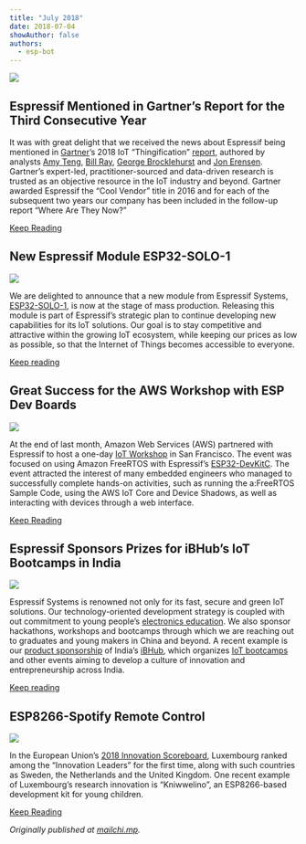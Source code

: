 ```yaml
---
title: "July 2018"
date: 2018-07-04
showAuthor: false
authors: 
  - esp-bot
---
```

![](https://miro.medium.com/v2/resize:fit:640/format:webp/0*2wiR2is-DVwCYvNL.png)

## Espressif Mentioned in Gartner’s Report for the Third Consecutive Year

It was with great delight that we received the news about Espressif being mentioned in [Gartner](https://www.gartner.com/en)’s 2018 IoT “Thingification” [report](https://www.gartner.com/doc/3874295/cool-vendors-iot-thingification), authored by analysts [Amy Teng](http://www.gartner.com/analyst/17745), [Bill Ray](https://www.gartner.com/analyst/61747), [George Brocklehurst](https://www.gartner.com/analyst/62346) and [Jon Erensen](https://www.gartner.com/analyst/18692). Gartner’s expert-led, practitioner-sourced and data-driven research is trusted as an objective resource in the IoT industry and beyond. Gartner awarded Espressif the “Cool Vendor” title in 2016 and for each of the subsequent two years our company has been included in the follow-up report “Where Are They Now?”

[Keep Reading](https://www.espressif.com/en/media_overview/news/espressif-mentioned-gartner%E2%80%99s-report-third-consecutive-year?position=0&list=Qn6ZocV_Q4iWt0upqvqawAxWDtSkNhUMV8ZPDo03gLA)

## New Espressif Module ESP32-SOLO-1

![](https://miro.medium.com/v2/resize:fit:640/format:webp/0*Xo2n7J0grjeYXd0U.jpg)

We are delighted to announce that a new module from Espressif Systems, [ESP32-SOLO-1](https://www.espressif.com/sites/default/files/documentation/esp32-solo-1_datasheet_en.pdf), is now at the stage of mass production. Releasing this module is part of Espressif’s strategic plan to continue developing new capabilities for its IoT solutions. Our goal is to stay competitive and attractive within the growing IoT ecosystem, while keeping our prices as low as possible, so that the Internet of Things becomes accessible to everyone.

[Keep reading](https://www.espressif.com/en/media_overview/news/new-espressif-module-esp32-solo-1?position=0&list=dfZIPhqAIF0BiK52DJVBrajYszSDO4Tz-EVfuHGPMzw)

## Great Success for the AWS Workshop with ESP Dev Boards

![](https://miro.medium.com/v2/resize:fit:640/format:webp/0*gUhFZYXHkWAu_YKD.jpg)

At the end of last month, Amazon Web Services (AWS) partnered with Espressif to host a one-day [IoT Workshop](https://awsiotdaysanfranciscojune2018.splashthat.com/) in San Francisco. The event was focused on using Amazon FreeRTOS with Espressif’s [ESP32-DevKitC](https://www.espressif.com/en/products/hardware/esp32-devkitc/overview). The event attracted the interest of many embedded engineers who managed to successfully complete hands-on activities, such as running the a:FreeRTOS Sample Code, using the AWS IoT Core and Device Shadows, as well as interacting with devices through a web interface.

[Keep Reading](https://www.espressif.com/en/media_overview/news/great-success-aws-workshop-esp-dev-boards?position=0&list=eHDbXZpSj_CzquuDJUDW3g4HdS86VzWpt5VRWpz62Yk)

## Espressif Sponsors Prizes for iBHub’s IoT Bootcamps in India

![](https://miro.medium.com/v2/resize:fit:640/format:webp/0*MinVOOXNuvTvmibS.jpg)

Espressif Systems is renowned not only for its fast, secure and green IoT solutions. Our technology-oriented development strategy is coupled with out commitment to young people’s [electronics education](https://www.espressif.com/en/support/iot-college/courses#). We also sponsor hackathons, workshops and bootcamps through which we are reaching out to graduates and young makers in China and beyond. A recent example is our [product sponsorship](https://www.facebook.com/iBHubs/photos/pcb.2103222323328656/2103221646662057/?type=3&theater=) of India’s [iBHub](https://ibhubs.co/), which organizes [IoT bootcamps](https://ibhubs.co/iot-bootcamp/) and other events aiming to develop a culture of innovation and entrepreneurship across India.

[Keep reading](https://www.espressif.com/en/media_overview/news/espressif-sponsors-prizes-ibhub%E2%80%99s-iot-bootcamps-india?position=0&list=7dIyube79HzXAfFLEmmNn47D4VOtoP3QBPfQhK03200)

## ESP8266-Spotify Remote Control

![](https://miro.medium.com/v2/resize:fit:640/format:webp/0*HHPwkRRGV9KQXkt7.jpg)

In the European Union’s [2018 Innovation Scoreboard](http://ec.europa.eu/growth/industry/innovation/facts-figures/scoreboards_en), Luxembourg ranked among the “Innovation Leaders” for the first time, along with such countries as Sweden, the Netherlands and the United Kingdom. One recent example of Luxembourg’s research innovation is “Kniwwelino”, an ESP8266-based development kit for young children.

[Keep Reading](https://www.espressif.com/en/media_overview/news/kniwwelino-esp8266-based-dev-kit-children?position=0&list=2biGkx7UlCoBSlYoKzV1mh4j5UIzjwRzCYvIuERaQdw)

*Originally published at *[*mailchi.mp*](https://mailchi.mp/86fa7c95befa/espressif-esp-news-july-2018)*.*
